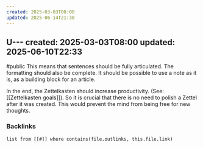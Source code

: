 ```yaml
---
created: 2025-03-03T08:00
updated: 2025-06-14T21:38
---
```

U---
created: 2025-03-03T08:00
updated: 2025-06-10T22:33
---
#public
This means that sentences should be fully articulated. The formatting should also be complete. It should be possible to use a note as it is, as a building block for an article. 

In the end, the Zettelkasten should increase productivity. (See: [[Zettelkasten goals]]). So it is crucial that there is no need to polish a Zettel after it was created. This would prevent the mind from being free for new thoughts. 


### Backlinks
```dataview 
list from [[#]] where contains(file.outlinks, this.file.link)
```

